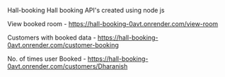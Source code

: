 Hall-booking
Hall booking API's created using node js


View booked room - https://hall-booking-0avt.onrender.com/view-room

Customers with booked data -  https://hall-booking-0avt.onrender.com/customer-booking

No. of times user Booked -  https://hall-booking-0avt.onrender.com/customers/Dharanish
